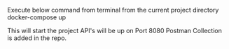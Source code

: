 Execute below command from terminal from the current project directory
docker-compose up

This will start the project 
API's will be up on Port 8080
Postman Collection is added in the repo.
